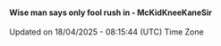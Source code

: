 #### Wise man says only fool rush in - McKidKneeKaneSir
Updated on 18/04/2025 - 08:15:44 (UTC) Time Zone
